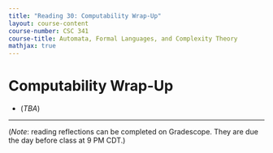 ```yaml
---
title: "Reading 30: Computability Wrap-Up"
layout: course-content
course-number: CSC 341
course-title: Automata, Formal Languages, and Complexity Theory
mathjax: true
---
```


# Computability Wrap-Up

+ (*TBA*)

---

(*Note*: reading reflections can be completed on Gradescope.
They are due the day before class at 9 PM CDT.)
